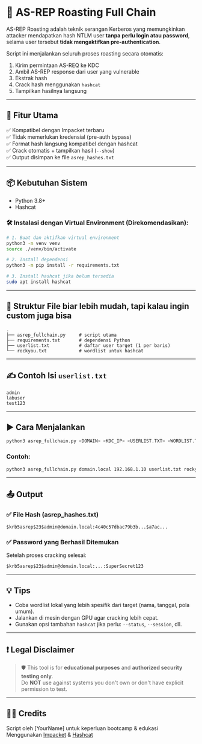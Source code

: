 
# 🔐 AS-REP Roasting Full Chain

AS-REP Roasting adalah teknik serangan Kerberos yang memungkinkan attacker mendapatkan hash NTLM user **tanpa perlu login atau password**, selama user tersebut **tidak mengaktifkan pre-authentication**.

Script ini menjalankan seluruh proses roasting secara otomatis:
1. Kirim permintaan AS-REQ ke KDC
2. Ambil AS-REP response dari user yang vulnerable
3. Ekstrak hash
4. Crack hash menggunakan `hashcat`
5. Tampilkan hasilnya langsung

---

## 🚀 Fitur Utama

✅ Kompatibel dengan Impacket terbaru  
✅ Tidak memerlukan kredensial (pre-auth bypass)  
✅ Format hash langsung kompatibel dengan hashcat  
✅ Crack otomatis + tampilkan hasil (`--show`)  
✅ Output disimpan ke file `asrep_hashes.txt`  

---

## 📦 Kebutuhan Sistem

- Python 3.8+
- Hashcat

### 🛠️ Instalasi dengan Virtual Environment (Direkomendasikan):

```bash
# 1. Buat dan aktifkan virtual environment
python3 -m venv venv
source ./venv/bin/activate

# 2. Install dependensi
python3 -m pip install -r requirements.txt

# 3. Install hashcat jika belum tersedia
sudo apt install hashcat
```

---

## 📁 Struktur File biar lebih mudah, tapi kalau ingin custom juga bisa

```
.
├── asrep_fullchain.py     # script utama
├── requirements.txt       # dependensi Python
├── userlist.txt           # daftar user target (1 per baris)
└── rockyou.txt            # wordlist untuk hashcat
```

---

## ✍️ Contoh Isi `userlist.txt`

```
admin
labuser
test123
```

---

## ▶️ Cara Menjalankan

```bash
python3 asrep_fullchain.py <DOMAIN> <KDC_IP> <USERLIST.TXT> <WORDLIST.TXT>
```

### Contoh:

```bash
python3 asrep_fullchain.py domain.local 192.168.1.10 userlist.txt rockyou.txt
```

---

## 📤 Output

### ✅ File Hash (asrep_hashes.txt)

```
$krb5asrep$23$admin@domain.local:4c40c57dbac79b3b...$a7ac...
```

### ✅ Password yang Berhasil Ditemukan

Setelah proses cracking selesai:

```
$krb5asrep$23$admin@domain.local:...:SuperSecret123
```

---

## 💡 Tips

- Coba wordlist lokal yang lebih spesifik dari target (nama, tanggal, pola umum).
- Jalankan di mesin dengan GPU agar cracking lebih cepat.
- Gunakan opsi tambahan `hashcat` jika perlu: `--status`, `--session`, dll.

---

## ❗ Legal Disclaimer

> 🛡️ This tool is for **educational purposes** and **authorized security testing only**.  
> Do **NOT** use against systems you don't own or don't have explicit permission to test.

---

## 👨‍💻 Credits

Script oleh [YourName] untuk keperluan bootcamp & edukasi  
Menggunakan [Impacket](https://github.com/fortra/impacket) & [Hashcat](https://hashcat.net/hashcat/)
